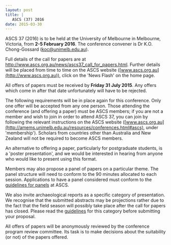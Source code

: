 ```yaml
---
layout: post
title: |
   ASCS (37) 2016
date: 2015-03-30
---
```


ASCS 37 (2016) is to be held at the University of Melbourne in
Melbourne, Victoria, from **2-5 February 2016**. The conference convener
is Dr K.O. Chong-Gossard (<koc@unimelb.edu.au>).




Full details of the call for papers are at
<http://www.ascs.org.au/news/ascs37_call_for_papers.html>. Further
details will be placed from time to time on the ASCS website
([www.ascs.org.au](http://www.ascs.org.au)), click on the 'News Flash'
on the home page.




All offers of papers must be received by **Friday 31 July 2015**. Any
offers which come in after that date unfortunately will have to be
rejected.




The following requirements will be in place again for this conference.
Only one offer will be accepted from any one person. Those attending the
conference (and offering a paper) must be ASCS members; if you are not a
member and wish to join in order to attend ASCS 37, you can join by
following the relevant instructions on the ASCS website
([www.ascs.org.au](http://amems.unimelb.edu.au/resources/conferences.html#ascs),
under 'membership'). Scholars from countries other than Australia and
New Zealand will not be required to become ASCS members.




An alternative to offering a paper, particularly for postgraduate
students, is a 'poster presentation', and we would be interested in
hearing from anyone who would like to present using this format.




Members may also propose a panel of papers on a particular theme. The
panel structure will need to conform to the 90 minutes allocated to each
session. Applications to have a panel considered must conform to the
[guidelines for panels](http://ascs.org.au/news/index.html) at ASCS.




We also invite archaeological reports as a specific category of
presentation. We recognise that the submitted abstracts may be
projections rather due to the fact that the field season will possibly
take place after the call for papers has closed. Please read the
[guidelines](http://ascs.org.au/news/index.html) for this category
before submitting your proposal.




All offers of papers will be anonymously reviewed by the conference
program review committee. Its task is to make decisions about the
suitability (or not) of the papers offered.

